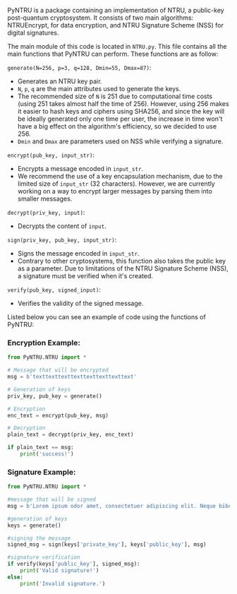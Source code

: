 PyNTRU is a package containing an implementation of NTRU, a public-key post-quantum cryptosystem. It consists of two main
algorithms: NTRUEncrypt, for data encryption, and NTRU Signature Scheme (NSS) for digital signatures.

The main module of this code is located in `NTRU.py`. This file contains all the main functions that PyNTRU can perform. These
functions are as follow:

`generate(N=256, p=3, q=128, Dmin=55, Dmax=87)`: 

- Generates an NTRU key pair.
- `N`, `p`, `q` are the main attributes used to generate the keys.
- The recommended size of `N` is 251 due to computational time costs (using 251 takes almost half the time of 256). However, using 256 makes it easier to hash keys and ciphers using SHA256, and since the key will be ideally generated only one time per user, the increase in time won't have a big effect on the algorithm's efficiency, so we decided to use 256.
- `Dmin` and `Dmax` are parameters used on NSS while verifying a signature.

`encrypt(pub_key, input_str)`:

- Encrypts a message encoded in `input_str`.
- We recommend the use of a key encapsulation mechanism, due to the limited size of `input_str` (32 characters). However, we are currently working on a way to encrypt larger messages by parsing them into smaller messages.

`decrypt(priv_key, input)`:

- Decrypts the content of `input`.

`sign(priv_key, pub_key, input_str)`:

- Signs the message encoded in `input_str`.
- Contrary to other cryptosystems, this function also takes the public key as a parameter. Due to limitations of the NTRU Signature Scheme (NSS), a signature must be verified when it's created.

`verify(pub_key, signed_input)`:

- Verifies the validity of the signed message.

Listed below you can see an example of code using the functions of PyNTRU:

### Encryption Example:

```python
from PyNTRU.NTRU import *

# Message that will be encrypted
msg = b'texttexttexttexttexttexttexttext'

# Generation of keys
priv_key, pub_key = generate()

# Encryption
enc_text = encrypt(pub_key, msg)

# Decryption
plain_text = decrypt(priv_key, enc_text)

if plain_text == msg:
    print('success!') 
```

### Signature Example:

```python
from PyNTRU.NTRU import *

#message that will be signed
msg = b'Lorem ipsum odor amet, consectetuer adipiscing elit. Neque bibendum nulla lacinia pulvinar elementum non dui! Rhoncus justo nullam placerat eu duis ridiculus luctus. Ut egestas ante justo fermentum suspendisse consequat ligula. Curabitur blandit magnis dig'

#generation of keys
keys = generate()

#signing the message
signed_msg = sign(keys['private_key'], keys['public_key'], msg)

#signature verification
if verify(keys['public_key'], signed_msg):
    print('Valid signature!')
else:
    print('Invalid signature.')
```

